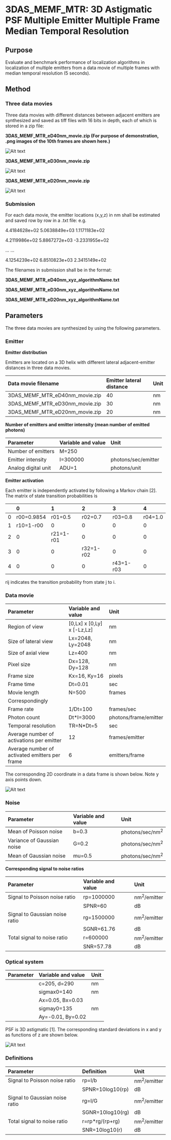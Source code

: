 # 3DAS_MEMF_MTR: 3D Astigmatic PSF Multiple Emitter Multiple Frame Median Temporal Resolution 

## Purpose 
Evaluate and benchmark performance of localization algorithms in localization of multiple emitters from a data movie of multiple frames with median temporal resolution (5 seconds). 

## Method
### Three data movies 

Three data movies with different distances between adjacent emitters are synthesized and saved as tiff files with 16 bits in depth, each of which is stored in a zip file:

**3DAS_MEMF_MTR_eD40nm_movie.zip  (For purpose of demonstration, .png images of the 10th frames are shown here.)**

![Alt text](Doc/3DAS_MEMF_MTR_eD40nm_Frame10.png)

**3DAS_MEMF_MTR_eD30nm_movie.zip**

![Alt text](Doc/3DAS_MEMF_MTR_eD30nm_Frame10.png)

**3DAS_MEMF_MTR_eD20nm_movie.zip**

![Alt text](Doc/3DAS_MEMF_MTR_eD20nm_Frame10.png)

### Submission 

For each data movie, the emitter locations (x,y,z) in nm shall be estimated and saved row by row in a .txt file: e.g.

4.4184628e+02   5.0638849e+03   1.1171183e+02

4.2119986e+02   5.8867272e+03   -3.2331955e+02

... ...

4.1254239e+02   6.8510823e+03   2.3415149e+02

The filenames in submission shall be in the format: 

**3DAS_MEMF_MTR_eD40nm_xyz_algorithmName.txt** 

**3DAS_MEMF_MTR_eD30nm_xyz_algorithmName.txt** 

**3DAS_MEMF_MTR_eD20nm_xyz_algorithmName.txt** 

## Parameters
The three data movies are synthesized by using the following parameters. 

### Emitter 

**Emitter distribution**

Emitters are located on a 3D helix with different lateral adjacent-emitter distances in three data movies.

|Data movie filename |Emitter lateral distance| Unit|
|:-----|:-----|:-----|
|3DAS_MEMF_MTR_eD40nm_movie.zip |40|nm|
|3DAS_MEMF_MTR_eD30nm_movie.zip |30|nm|
|3DAS_MEMF_MTR_eD20nm_movie.zip |20|nm|

**Number of emitters and emitter intensity (mean number of emitted photons)**

|Parameter |Variable and value| Unit|
|:-----|:-----|:-----|
|Number of emitters |M=250|  |
|Emitter intensity |I=300000|photons/sec/emitter|
|Analog digital unit |ADU=1|photons/unit|

**Emitter activation**

Each emitter is independently activated by following a Markov chain [2]. The matrix of state transition probabilities is 

| |0 |1 |2 |3 |4 |
|:-----|:-----|:-----|:-----|:-----|:-----|
|0 |r00=0.9854 |r01=0.5 |r02=0.7 |r03=0.8 |r04=1.0 |
|1 |r10=1-r00 |0   |0   |0   |0 |
|2 |0   |r21=1-r01 |0   |0   |0 |	
|3 |0   |0   |r32=1-r02 |0   |0 |
|4 |0   |0   |0   |r43=1-r03 |0 |

rij indicates the transition probability from state j to i.  

### Data movie 
|Parameter |Variable and value| Unit|
|:-----|:-----|:-----|
|Region of view|[0,Lx] x [0,Ly] x [-Lz,Lz] |nm| 
|Size of lateral view|Lx=2048, Ly=2048|nm|
|Size of axial view |Lz=400 |nm| 
|Pixel size |Dx=128, Dy=128|nm|
|Frame size |Kx=16, Ky=16|pixels|
|Frame time |Dt=0.01|sec|
|Movie length |N=500|frames |
|Correspondingly | |
|Frame rate|1/Dt=100|frames/sec|
|Photon count |Dt\*I=3000|photons/frame/emitter|
|Temporal resolution |TR=N\*Dt=5 |sec|
|Average number of activations per emitter|12|frames/emitter|
|Average number of activated emitters per frame|6|emitters/frame|

The corresponding 2D coordinate in a data frame is shown below. Note y axis points down. 

![Alt text](https://github.com/SolnBenchmark/Benchmark/blob/master/2DGauss_SESF/Doc/FrameCoordinates.png)

### Noise 
|Parameter |Variable and value| Unit|
|:-----|:-----|:-----|
|Mean of Poisson noise |b=0.3|photons/sec/nm<sup>2</sup>|
|Variance of Gaussian noise |G=0.2|photons/sec/nm<sup>2</sup>| 
|Mean of Gaussian noise |mu=0.5|photons/sec/nm<sup>2</sup>|

**Corresponding signal to noise ratios**

|Parameter |Variable and value| Unit|
|:-----|:-----|:-----|
|Signal to Poisson noise ratio |rp=1000000|nm<sup>2</sup>/emitter|
|                             |SPNR=60|dB|
|Signal to Gaussian noise ratio |rg=1500000|nm<sup>2</sup>/emitter|
|                             |SGNR=61.76|dB|
|Total signal to noise ratio |r=600000|nm<sup>2</sup>/emitter|
|                           |SNR=57.78|dB|

### Optical system
|Parameter |Variable and value| Unit|
|:-----|:-----|:-----|
|       |c=205, d=290|nm |
|       |sigmax0=140|nm |
|       |Ax=0.05, Bx=0.03| |
|       |sigmay0=135|nm |
|       |Ay=-0.01, By=0.02| |

PSF is 3D astigmatic [1]. The corresponding standard deviations in x and y as functions of z are shown below. 

![Alt text](Doc/sigmaxy.png)

### Definitions
|Parameter |Definition| Unit|
|:-----|:-----|:-----|
|Signal to Poisson noise ratio |rp=I/b|nm<sup>2</sup>/emitter|
| |SPNR=10log10(rp)|dB|
|Signal to Gaussian noise ratio |rg=I/G|nm<sup>2</sup>/emitter|
| |SGNR=10log10(rg)|dB|
|Total signal to noise ratio |r=rp\*rg/(rp+rg)|nm<sup>2</sup>/emitter|
| |SNR=10log10(r)|dB|
